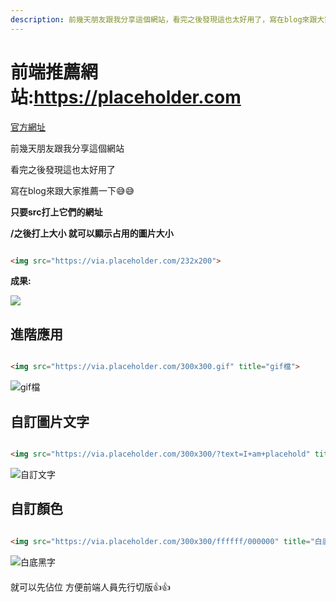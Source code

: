 ```yaml
---
description: 前幾天朋友跟我分享這個網站，看完之後發現這也太好用了，寫在blog來跟大家推薦一下😅😅
---
```

# 前端推薦網站:https://placeholder.com

[官方網址](https://placeholder.com)


前幾天朋友跟我分享這個網站

看完之後發現這也太好用了

寫在blog來跟大家推薦一下😅😅

**只要src打上它們的網址**

**/之後打上大小 就可以顯示占用的圖片大小**

``` html

<img src="https://via.placeholder.com/232x200">

```

**成果:**

<img src="https://via.placeholder.com/232x200">

## 進階應用

``` html

<img src="https://via.placeholder.com/300x300.gif" title="gif檔">

```
<img src="https://via.placeholder.com/300x300.gif" title="gif檔">

## 自訂圖片文字
``` html

<img src="https://via.placeholder.com/300x300/?text=I+am+placehold" title="自訂文字">

```

<img src="https://via.placeholder.com/300x300/?text=I+am+placehold" title="自訂文字">

## 自訂顏色
``` html

<img src="https://via.placeholder.com/300x300/ffffff/000000" title="白底黑字">

```

<img src="https://via.placeholder.com/300x300/ffffff/000000" title="白底黑字">


<div style='margin-top:20px;'>
就可以先佔位 方便前端人員先行切版👍👍
</div>
